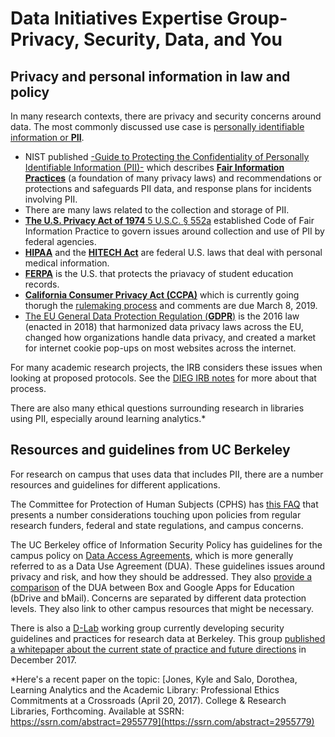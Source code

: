 # Data Initiatives Expertise Group- Privacy, Security, Data, and You

## Privacy and personal information in law and policy

In many research contexts, there are privacy and security concerns around data. The most commonly discussed use case is [personally identifiable information or **PII**](https://en.wikipedia.org/wiki/Personally_identifiable_information). 

+ NIST published [-Guide to Protecting the Confidentiality of Personally Identifiable Information (PII)-](https://csrc.nist.gov/publications/detail/sp/800-122/final) which describes [**Fair Information Practices**](https://en.wikipedia.org/wiki/FTC_fair_information_practice) (a foundation of many privacy laws) and recommendations or protections and safeguards PII data, and response plans for incidents involving PII.
+ There are many laws related to the collection and storage of PII.
+ [**The U.S. Privacy Act of 1974** 5 U.S.C. § 552a](https://www.justice.gov/opcl/privacy-act-1974) established Code of Fair Information Practice to govern issues around collection and use of PII by federal agencies.
+ [**HIPAA**](https://www.hhs.gov/hipaa/for-professionals/security/laws-regulations/index.html) and the [**HITECH Act**](https://www.hhs.gov/hipaa/for-professionals/special-topics/hitech-act-enforcement-interim-final-rule/index.html) are federal U.S. laws that deal with personal medical information.
+ [**FERPA**](https://www2.ed.gov/policy/gen/guid/fpco/ferpa/index.html) is the U.S. that protects the priavacy of student education records. 
+ [**California Consumer Privacy Act (CCPA)**](https://leginfo.legislature.ca.gov/faces/billTextClient.xhtml?bill_id=201720180AB375) which is currently going thorugh the [rulemaking process](https://oag.ca.gov/privacy/ccpa) and comments are due March 8, 2019.
+ [The EU General Data Protection Regulation (**GDPR**)](https://eugdpr.org/) is the 2016 law (enacted in 2018) that harmonized data privacy laws across the EU, changed how organizations handle data privacy, and created a market for internet cookie pop-ups on most websites across the internet. 

For many academic research projects, the IRB considers these issues when looking at proposed protocols. See the [DIEG IRB notes](https://github.com/wrathofquan/lib-dieg/blob/master/2018-2019/2018-11-20_IRB.md) for more about that process.

There are also many ethical questions surrounding research in libraries using PII, especially around learning analytics.*

## Resources and guidelines from UC Berkeley

For research on campus that uses data that includes PII, there are a number resources and guidelines for different applications. 

The Committee for Protection of Human Subjects (CPHS) has [this FAQ](https://cphs.berkeley.edu/faqs.html) that presents a number considerations touching upon policies from regular research funders, federal and state regulations, and campus concerns. 



The UC Berkeley office of Information Security Policy
has guidelines for the campus policy on [Data Access Agreements](https://security.berkeley.edu/data-access-agreement-guidelines), which is more generally referred to as a Data Use Agreement (DUA). These guidelines issues around privacy and risk, and how they should be addressed. They also [provide a comparison](https://security.berkeley.edu/uc-berkeley-box-and-google-data-use-agreement) of the DUA between Box and Google Apps for Education (bDrive and bMail). Concerns are separated by different data protection levels. They also link to other campus resources that might be necessary.

There is also a [D-Lab](https://dlab.berkeley.edu/) working group currently developing security guidelines and practices for research data at Berkeley. This group [published a whitepaper about the current state of practice and future directions](https://research-it.berkeley.edu/blog/18/12/03/improving-campus-services-working-sensitive-data) in December 2017.


*Here's a recent paper on the topic: [Jones, Kyle and Salo, Dorothea, Learning Analytics and the Academic Library: Professional Ethics Commitments at a Crossroads (April 20, 2017). College & Research Libraries, Forthcoming. Available at SSRN: https://ssrn.com/abstract=2955779](https://ssrn.com/abstract=2955779)


 

